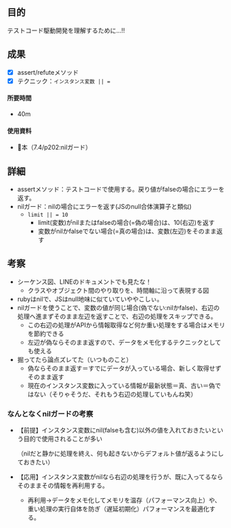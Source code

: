 ## 目的
<!-- 目的(〜を知りたい/〜を実装したい) -->
テストコード駆動開発を理解するために...!!
## 成果
<!-- 成果(できたこと/できなかったこと) -->
- [x] assert/refuteメソッド
- [x] テクニック：```インスタンス変数 || =```

#### 所要時間
- 40m
#### 使用資料
<!-- 使用資料(教材/書籍/ワークシート/Youtube) -->
- 🍒本（7.4/p202:nilガード）
## 詳細
<!-- 詳細(キーワード/プロセス//具体例を挙げる/今回の課題解決を今後に繋げられる形で記録) -->
- assertメソッド：テストコードで使用する。戻り値がfalseの場合にエラーを返す。
- nilガード：nilの場合にエラーを返す(JSのnull合体演算子と類似)
  - ```limit || = 10```
    - limit(変数)がnilまたはfalseの場合(=偽の場合)は、10(右辺)を返す
    - 変数がnilかfalseでない場合(=真の場合)は、変数(左辺)をそのまま返す

## 考察
<!-- 考察(今後の展望/) -->
- シーケンス図、LINEのドキュメントでも見たな！
  - クラスやオブジェクト間のやり取りを、時間軸に沿って表現する図
- rubyはnilで、JSはnull地味に似ていていややこしぃ。
- nilガードを使うことで、変数の値が同じ場合(偽でない:nilかfalse)、右辺の処理へ進まずそのまま左辺を返すことで、右辺の処理をスキップできる。
  - この右辺の処理がAPIから情報取得など何か重い処理をする場合はメモリを節約できる
  - 左辺が偽ならそのまま返すので、データをメモ化するテクニックとしても使える
- 掘ってたら論点ズレてた（いつものこと）
  - 偽ならそのまま返す＝すでにデータが入っている場合、新しく取得せずそのまま返す
  - 現在のインスタンス変数に入っている情報が最新状態＝真、古い＝偽ではない（そりゃそうだ、それもう右辺の処理していもんね笑）

### なんとなくnilガードの考察
- 【前提】インスタンス変数にnil(falseも含む)以外の値を入れておきたいという目的で使用されることが多い

  （nilだと静かに処理を終え、何も起きないからデフォルト値が返るようにしておきたい）
- 【応用】インスタンス変数がnilなら右辺の処理を行うが、既に入ってるならそのままその情報を再利用する。

  - 再利用→データをメモ化してメモリを温存（パフォーマンス向上）や、重い処理の実行自体を防ぎ（遅延初期化）パフォーマンスを最適化する。